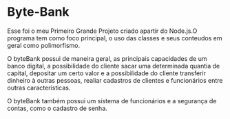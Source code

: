 # Byte-Bank

Esse foi o meu Primeiro Grande Projeto criado apartir do Node.js.O programa tem como foco principal, o uso das classes e seus conteudos
em geral como polimorfismo.

O byteBank possui de maneira geral, as principais capacidades de um banco digital, a possibilidade do cliente sacar uma determinada quantia de capital, depositar um certo valor e a possibilidade
do cliente transferir dinheiro à outras pessoas, realiar cadastros de clientes e funcionários entre outras características.

O byteBank também possui um sistema de funcionários e a segurança de contas, como o cadastro de senha.
